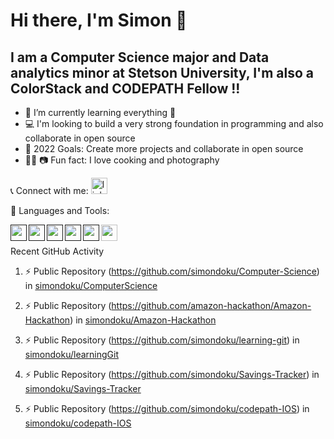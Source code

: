 # Hi there, I'm Simon 👋 



## I am a Computer Science major and Data analytics minor at Stetson University, I'm also a ColorStack and CODEPATH Fellow !!

- 🌱 I’m currently learning everything 🤣
- 💻 I'm looking to build a very strong foundation in programming and also collaborate in open source
- 🥅 2022 Goals: Create more projects and collaborate in open source
- 🧑‍🍳 📷 Fun fact: I love cooking and photography

📞 Connect with me:
[<img align="justify" alt="linkedin" width="26px" src="https://cdn.jsdelivr.net/gh/devicons/devicon/icons/linkedin/linkedin-original.svg" style="padding-right:10px;" />](https://linkedin.com/in/simon-doku-b18873119)

🧰 Languages and Tools:

[<img align="left" width="26px" src="https://cdn.jsdelivr.net/gh/devicons/devicon/icons/python/python-original.svg" />]()
[<img align="left" width="26px" src="https://cdn.jsdelivr.net/gh/devicons/devicon/icons/java/java-original.svg" />]()
[<img align="left" width="26px" src="https://cdn.jsdelivr.net/gh/devicons/devicon/icons/swift/swift-original.svg" />]()
[<img align="left" width="26px" src="https://cdn.jsdelivr.net/gh/devicons/devicon/icons/flask/flask-original.svg" />]()
[<img align="left" width="26px" src="https://cdn.jsdelivr.net/gh/devicons/devicon/icons/git/git-original.svg" />]()
[<img align="left" width="26px" src="https://user-images.githubusercontent.com/3369400/139447912-e0f43f33-6d9f-45f8-be46-2df5bbc91289.png" />](https://github.com/simondoku/simondoku)


<br />
<br />


<summary> Recent GitHub Activity</summary>  
<!--START_SECTION:activity-->
  
1. ⚡ Public Repository (https://github.com/simondoku/Computer-Science) in [simondoku/ComputerScience](https://github.com/simondoku)
  
2. ⚡ Public Repository (https://github.com/amazon-hackathon/Amazon-Hackathon) in [simondoku/Amazon-Hackathon](https://github.com/amazon-hackathon/Amazon-Hackathon)
  
3. ⚡ Public Repository (https://github.com/simondoku/learning-git) in [simondoku/learningGit](https://github.com/simondoku)
  
4. ⚡ Public Repository (https://github.com/simondoku/Savings-Tracker) in [simondoku/Savings-Tracker](https://github.com/simondoku/Savings-Tracker)
  
5. ⚡ Public Repository (https://github.com/simondoku/codepath-IOS) in [simondoku/codepath-IOS](https://github.com/simondoku/codepath-IOS)
<!--END_SECTION:activity-->




[instagram]: https://instagram.com/simon_.doku
[linkedin]: https://linkedin.com/in/simon-doku-b18873119
[simondoku/ComputerScience]:https://github.com/simondoku/Computer-Science
[simondoku/Amazon-Hackathon]:https://github.com/amazon-hackathon/Amazon-Hackathon
[simondoku/learningGit]:https://github.com/simondoku/learning-git
[simondoku/Savings-Tracker]:https://github.com/simondoku/Savings-Tracker
[simondoku/codepath-IOS]:https://github.com/simondoku/codepath-IOS
